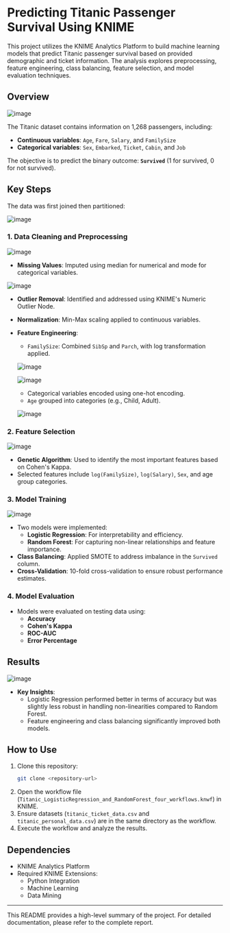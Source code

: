 
# Predicting Titanic Passenger Survival Using KNIME

This project utilizes the KNIME Analytics Platform to build machine learning models that predict Titanic passenger survival based on provided demographic and ticket information. The analysis explores preprocessing, feature engineering, class balancing, feature selection, and model evaluation techniques.

## Overview

![image](https://github.com/user-attachments/assets/402eb761-197d-4109-9170-ece089058f4a)

The Titanic dataset contains information on 1,268 passengers, including:
- **Continuous variables**: `Age`, `Fare`, `Salary`, and `FamilySize`
- **Categorical variables**: `Sex`, `Embarked`, `Ticket`, `Cabin`, and `Job`

The objective is to predict the binary outcome: **`Survived`** (1 for survived, 0 for not survived).



## Key Steps
The data was first joined then partitioned:

![image](https://github.com/user-attachments/assets/e8c7e488-9bf8-4e3c-b47a-c0e42ff78de2)


### 1. Data Cleaning and Preprocessing

![image](https://github.com/user-attachments/assets/347735f0-72f1-46a0-93e4-2503543cb8ba)


- **Missing Values**: Imputed using median for numerical and mode for categorical variables.

![image](https://github.com/user-attachments/assets/f4119426-d220-41d3-8125-25829af842ef)

- **Outlier Removal**: Identified and addressed using KNIME's Numeric Outlier Node.

- **Normalization**: Min-Max scaling applied to continuous variables.

- **Feature Engineering**:
  - `FamilySize`: Combined `SibSp` and `Parch`, with log transformation applied.
  
  ![image](https://github.com/user-attachments/assets/9be310c7-eac3-44e6-b5d4-d79aed159879)

  ![image](https://github.com/user-attachments/assets/7d211cb8-a32e-4297-8167-a03696629b58)

  - Categorical variables encoded using one-hot encoding.
  - `Age` grouped into categories (e.g., Child, Adult).
  
  ![image](https://github.com/user-attachments/assets/7147e380-59f1-401e-8992-a35b2627f1fd)


### 2. Feature Selection

![image](https://github.com/user-attachments/assets/3e2e7335-4357-4178-a1cb-7536969c0af2)


- **Genetic Algorithm**: Used to identify the most important features based on Cohen's Kappa.
- Selected features include `log(FamilySize)`, `log(Salary)`, `Sex`, and age group categories.

### 3. Model Training

![image](https://github.com/user-attachments/assets/11bdff76-23de-4699-8df9-6428e31f62d2)


- Two models were implemented:
  - **Logistic Regression**: For interpretability and efficiency.
  - **Random Forest**: For capturing non-linear relationships and feature importance.
- **Class Balancing**: Applied SMOTE to address imbalance in the `Survived` column.
- **Cross-Validation**: 10-fold cross-validation to ensure robust performance estimates.

### 4. Model Evaluation
- Models were evaluated on testing data using:
  - **Accuracy**
  - **Cohen's Kappa**
  - **ROC-AUC**
  - **Error Percentage**

## Results

![image](https://github.com/user-attachments/assets/effebf2b-4be5-4cd2-a1d6-e8edb45bfda7)


- **Key Insights**:
  - Logistic Regression performed better in terms of accuracy but was slightly less robust in handling non-linearities compared to Random Forest.
  - Feature engineering and class balancing significantly improved both models.

## How to Use

1. Clone this repository:
   ```bash
   git clone <repository-url>
   ```
2. Open the workflow file (`Titanic_LogisticRegression_and_RandomForest_four_workflows.knwf`) in KNIME.
3. Ensure datasets (`titanic_ticket_data.csv` and `titanic_personal_data.csv`) are in the same directory as the workflow.
4. Execute the workflow and analyze the results.

## Dependencies

- KNIME Analytics Platform
- Required KNIME Extensions:
  - Python Integration
  - Machine Learning
  - Data Mining

---

This README provides a high-level summary of the project. For detailed documentation, please refer to the complete report.
